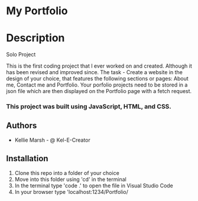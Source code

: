 # My Portfolio

# Description 
Solo Project 

This is the first coding project that I ever worked on and created.  Although it has been revised and improved since.
The task - Create a website in the design of your choice, that features the following sections or pages: About me, Contact me and Portfolio.  Your porfolio projects need to be stored in a json file which are then displayed on the Portfolio page with a fetch request.   

### This project was built using JavaScript, HTML, and CSS.

## Authors
* Kellie Marsh - @ Kel-E-Creator  

## Installation
1. Clone this repo into a folder of your choice
2. Move into this folder using 'cd' in the terminal
3. In the terminal type 'code .' to open the file in Visual Studio Code
4. In your browser type 'localhost:1234/Portfolio/

